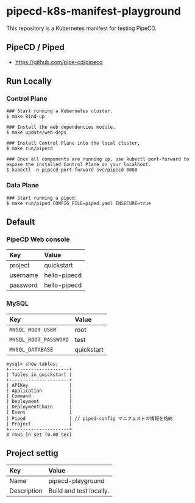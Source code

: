 # pipecd-k8s-manifest-playground

This repository is a Kubernetes manifest for testing PipeCD.

## PipeCD / Piped

- https://github.com/pipe-cd/pipecd

## Run Locally

### Control Plane

```shell
### Start running a Kubernetes cluster.
$ make kind-up

### Install the web dependencies module.
$ make update/web-deps

### Install Control Plane into the local cluster.
$ make run/pipecd

### Once all components are running up, use kubectl port-forward to expose the installed Control Plane on your localhost.
$ kubectl -n pipecd port-forward svc/pipecd 8080
```

### Data Plane

```shell
### Start running a piped.
$ make run/piped CONFIG_FILE=piped.yaml INSECURE=true
```

## Default

### PipeCD Web console

| Key      | Value        |
| :------- | :----------- |
| project  | quickstart   |
| username | hello-pipecd |
| password | hello-pipecd |

### MySQL

| Key                   | Value      |
| :-------------------- | :--------- |
| `MYSQL_ROOT_USER`     | root       |
| `MYSQL_ROOT_PASSWORD` | test       |
| `MYSQL_DATABASE`      | quickstart |

```shell
mysql> show tables;
+----------------------+
| Tables_in_quickstart |
+----------------------+
| APIKey               |
| Application          |
| Command              |
| Deployment           |
| DeploymentChain      |
| Event                |
| Piped                | // piped-config マニフェストの情報を格納
| Project              |
+----------------------+
8 rows in set (0.00 sec)
```

## Project settig

| Key         | Value                   |
| :---------- | :---------------------- |
| Name        | pipecd-playground       |
| Description | Build and test locally. |
